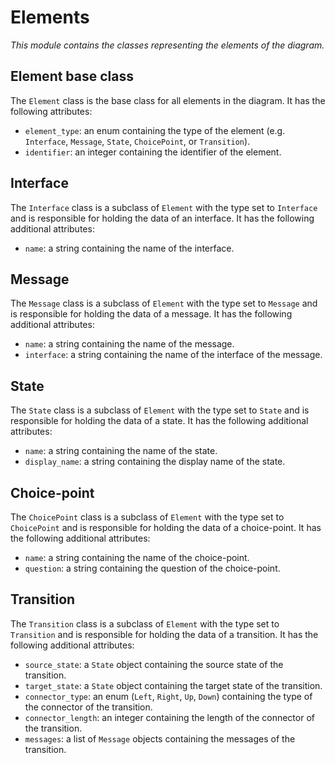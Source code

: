 # Elements

_This module contains the classes representing the elements of the diagram._

## Element base class

The `Element` class is the base class for all elements in the diagram. It has the following attributes:

- `element_type`: an enum containing the type of the element (e.g. `Interface`, `Message`, `State`, `ChoicePoint`, or `Transition`).
- `identifier`: an integer containing the identifier of the element.

## Interface

The `Interface` class is a subclass of `Element` with the type set to `Interface` and is responsible for holding the data of an interface. It has the following additional attributes:

- `name`: a string containing the name of the interface.

## Message

The `Message` class is a subclass of `Element` with the type set to `Message` and is responsible for holding the data of a message. It has the following additional attributes:

- `name`: a string containing the name of the message.
- `interface`: a string containing the name of the interface of the message.

## State

The `State` class is a subclass of `Element` with the type set to `State` and is responsible for holding the data of a state. It has the following additional attributes:

- `name`: a string containing the name of the state.
- `display_name`: a string containing the display name of the state.

## Choice-point

The `ChoicePoint` class is a subclass of `Element` with the type set to `ChoicePoint` and is responsible for holding the data of a choice-point. It has the following additional attributes:

- `name`: a string containing the name of the choice-point.
- `question`: a string containing the question of the choice-point.

## Transition

The `Transition` class is a subclass of `Element` with the type set to `Transition` and is responsible for holding the data of a transition. It has the following additional attributes:

- `source_state`: a `State` object containing the source state of the transition.
- `target_state`: a `State` object containing the target state of the transition.
- `connector_type`: an enum (`Left`, `Right`, `Up`, `Down`) containing the type of the connector of the transition.
- `connector_length`: an integer containing the length of the connector of the transition.
- `messages`: a list of `Message` objects containing the messages of the transition.
